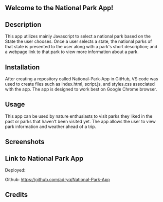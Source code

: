 ## Welcome to the National Park App!

## Description
This app utilizes mainly Javascript to select a national park based on the State the user chooses. Once a user selects a state, the national parks of that state is presented to the user along with a park's short description; and a webpage link to that park to view more information about a park.

## Installation
After creating a repository called National-Park-App in GitHub, VS code was used to create files such as index.html, script.js, and styles.css associated with the app. The app is designed to work best on Google Chrome browser.

## Usage
This app can be used by nature enthusiasts to visit parks they liked in the past or parks that haven't been visited yet. The app allows the user to view park information and weather ahead of a trip.

## Screenshots

## Link to National Park App

Deployed:

Github: https://github.com/adryq/National-Park-App

## Credits

